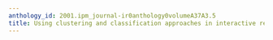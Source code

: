 ```yaml
---
anthology_id: 2001.ipm_journal-ir0anthology0volumeA37A3.5
title: Using clustering and classification approaches in interactive retrieval
---
```

